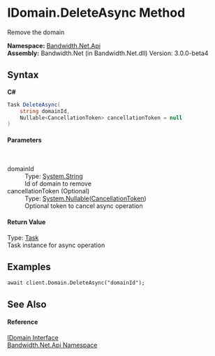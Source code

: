 ﻿# IDomain.DeleteAsync Method 
 

Remove the domain

**Namespace:**&nbsp;<a href ="N_Bandwidth_Net_Api.md">Bandwidth.Net.Api</a><br />**Assembly:**&nbsp;Bandwidth.Net (in Bandwidth.Net.dll) Version: 3.0.0-beta4

## Syntax

**C#**<br />
``` C#
Task DeleteAsync(
	string domainId,
	Nullable<CancellationToken> cancellationToken = null
)
```


#### Parameters
&nbsp;<dl><dt>domainId</dt><dd>Type: <a href="http://msdn2.microsoft.com/en-us/library/s1wwdcbf" target="_blank">System.String</a><br />Id of domain to remove</dd><dt>cancellationToken (Optional)</dt><dd>Type: <a href="http://msdn2.microsoft.com/en-us/library/b3h38hb0" target="_blank">System.Nullable</a>(<a href="http://msdn2.microsoft.com/en-us/library/dd384802" target="_blank">CancellationToken</a>)<br />Optional token to cancel async operation</dd></dl>

#### Return Value
Type: <a href="http://msdn2.microsoft.com/en-us/library/dd235678" target="_blank">Task</a><br />Task instance for async operation

## Examples

```
await client.Domain.DeleteAsync("domainId");
```


## See Also


#### Reference
<a href ="T_Bandwidth_Net_Api_IDomain.md">IDomain Interface</a><br /><a href ="N_Bandwidth_Net_Api.md">Bandwidth.Net.Api Namespace</a><br />